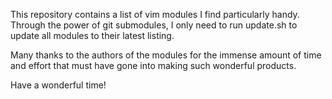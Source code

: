 This repository contains a list of vim modules I find particularly handy.  Through the power of git submodules, I only need to run update.sh to update all modules to their latest listing.

Many thanks to the authors of the modules for the immense amount of time and effort that must have gone into making such wonderful products.

Have a wonderful time!
